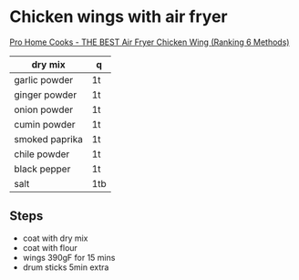 # Chicken wings with air fryer

[Pro Home Cooks - THE BEST Air Fryer Chicken Wing (Ranking 6 Methods)](https://www.youtube.com/watch?v=qKzF0V3ErXA)

| dry mix        | q   |
|----------------|-----|
| garlic powder  | 1t  |
| ginger powder  | 1t  |
| onion powder   | 1t  |
| cumin powder   | 1t  |
| smoked paprika | 1t  |
| chile powder   | 1t  |
| black pepper   | 1t  |
| salt           | 1tb |

## Steps
- coat with dry mix
- coat with flour
- wings 390gF for 15 mins
- drum sticks 5min extra
